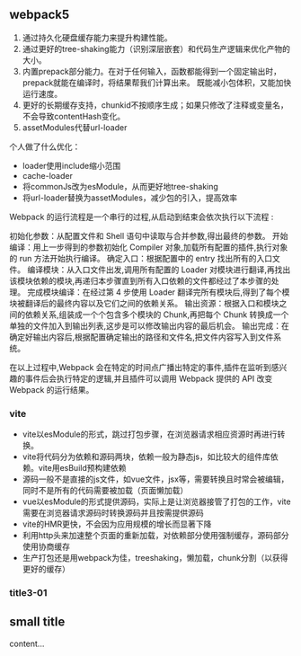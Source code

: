 ## webpack5

1. 通过持久化硬盘缓存能力来提升构建性能。
2. 通过更好的tree-shaking能力（识别深层嵌套）和代码生产逻辑来优化产物的大小。
3. 内置prepack部分能力。在对于任何输入，函数都能得到一个固定输出时，prepack就能在编译时，将结果帮我们计算出来。
  既能减小包体积，又能加快运行速度。
4. 更好的长期缓存支持，chunkid不按顺序生成；如果只修改了注释或变量名，不会导致contentHash变化。
5. assetModules代替url-loader

个人做了什么优化：
- loader使用include缩小范围
- cache-loader
- 将commonJs改为esModule，从而更好地tree-shaking
- 将url-loader替换为assetModules，减少包的引入，提高效率

Webpack 的运行流程是一个串行的过程,从启动到结束会依次执行以下流程 :

初始化参数：从配置文件和 Shell 语句中读取与合并参数,得出最终的参数。
开始编译：用上一步得到的参数初始化 Compiler 对象,加载所有配置的插件,执行对象的 run 方法开始执行编译。
确定入口：根据配置中的 entry 找出所有的入口文件。
编译模块：从入口文件出发,调用所有配置的 Loader 对模块进行翻译,再找出该模块依赖的模块,再递归本步骤直到所有入口依赖的文件都经过了本步骤的处理。
完成模块编译：在经过第 4 步使用 Loader 翻译完所有模块后,得到了每个模块被翻译后的最终内容以及它们之间的依赖关系。
输出资源：根据入口和模块之间的依赖关系,组装成一个个包含多个模块的 Chunk,再把每个 Chunk 转换成一个单独的文件加入到输出列表,这步是可以修改输出内容的最后机会。
输出完成：在确定好输出内容后,根据配置确定输出的路径和文件名,把文件内容写入到文件系统。

在以上过程中,Webpack 会在特定的时间点广播出特定的事件,插件在监听到感兴趣的事件后会执行特定的逻辑,并且插件可以调用 Webpack 提供的 API 改变 Webpack 的运行结果。


### vite
- vite以esModule的形式，跳过打包步骤，在浏览器请求相应资源时再进行转换。
- vite将代码分为依赖和源码两块，依赖一般为静态js，如比较大的组件库依赖。vite用esBuild预构建依赖
- 源码一般不是直接的js文件，如vue文件，jsx等，需要转换且时常会被编辑，同时不是所有的代码需要被加载（页面懒加载）
- vue以esModule的形式提供源码，实际上是让浏览器接管了打包的工作，vite需要在浏览器请求源码时转换源码并且按需提供源码
- vite的HMR更快，不会因为应用规模的增长而显著下降
- 利用http头来加速整个页面的重新加载，对依赖部分使用强制缓存，源码部分使用协商缓存
- 生产打包还是用webpack为佳，treeshaking，懒加载，chunk分割（以获得更好的缓存）

### title3-01

## small title
content...
